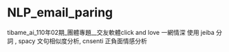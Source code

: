 # NLP_email_paring
tibame_ai_110年02期_團體專題__交友軟體click and love 一網情深
使用 jeiba 分詞 , spacy 文句相似度分析, cnsenti 正負面情感分析 
